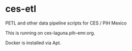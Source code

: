 # ces-etl
PETL and other data pipeline scripts for CES / PIH Mexico

This is running on ces-laguna.pih-emr.org.

Docker is installed via Apt.
